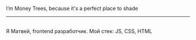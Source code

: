 I’m Money Trees,
because it's a perfect place to shade
<hr>
<br>
Я Матвей, frontend разработчик.
Мой стек: JS, CSS, HTML
